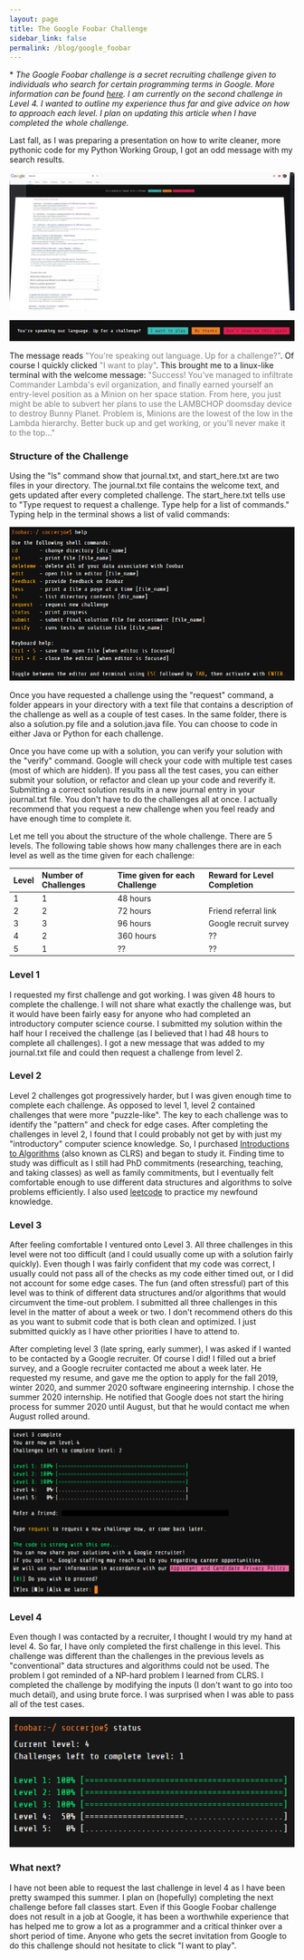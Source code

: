 ```yaml
---
layout: page
title: The Google Foobar Challenge
sidebar_link: false
permalink: /blog/google_foobar
---
```


\* *The Google Foobar challenge is a secret recruiting challenge given to individuals who search for certain programming terms in Google. More information can be found [here](https://www.geeksforgeeks.org/google-foo-bar-challenge/). I am currently on the second challenge in Level 4. I wanted to outline my experience thus far and give advice on how to approach each level. I plan on updating this article when I have completed the whole challenge.*

Last fall, as I was preparing a presentation on how to write cleaner, more pythonic code for my Python Working Group, I got an odd message with my search results.

![foobar screen](../../assets/blog/foobar/google_secret_recruit.JPG)

![foobar screen](../../assets/blog/foobar/foobar_message.png)

The message reads <span style="color:gray">"You're speaking out language. Up for a challenge?"</span>. Of course I quickly clicked <span style="color:gray">"I want to play"</span>. This brought me to a linux-like terminal with the welcome message: <span style="color:gray">"Success! You've managed to infiltrate Commander Lambda's evil organization, and finally earned yourself an entry-level position as a Minion on her space station. From here, you just might be able to subvert her plans to use the LAMBCHOP doomsday device to destroy Bunny Planet. Problem is, Minions are the lowest of the low in the Lambda hierarchy. Better buck up and get working, or you'll never make it to the top..."</span>

### Structure of the Challenge

Using the "ls" command show that journal.txt, and start_here.txt are two files in your directory. The journal.txt file contains the welcome text, and gets updated after every completed challenge. The start_here.txt tells use to "Type request to request a challenge. Type help for a list of commands." Typing help in the terminal shows a list of valid commands:

![foobar help commands](../../assets/blog/foobar/help.png)

Once you have requested a challenge using the "request" command, a folder appears in your directory with a text file that contains a description of the challenge as well as a couple of test cases. In the same folder, there is also a solution.py file and a solution.java file. You can choose to code in either Java or Python for each challenge.

Once you have come up with a solution, you can verify your solution with the "verify" command. Google will check your code with multiple test cases (most of which are hidden). If you pass all the test cases, you can either submit your solution, or refactor and clean up your code and reverify it. Submitting a correct solution results in a new journal entry in your journal.txt file. You don't have to do the challenges all at once. I actually recommend that you request a new challenge when you feel ready and have enough time to complete it.

Let me tell you about the structure of the whole challenge. There are 5 levels. The following table shows how many challenges there are in each level as well as the time given for each challenge:

| Level  | Number of Challenges | Time given for each Challenge | Reward for Level Completion |
| :--- | :---   | :---   | :--- |
| 1 | 1 | 48 hours | |
| 2 | 2 | 72 hours | Friend referral link |
| 3 | 3 | 96 hours | Google recruit survey |
| 4 | 2 | 360 hours| ?? |
| 5 | 1 | ?? | ?? |

### Level 1

I requested my first challenge and got working. I was given 48 hours to complete the challenge. I will not share what exactly the challenge was, but it would have been fairly easy for anyone who had completed an introductory computer science course. I submitted my solution within the half hour I received the challenge (as I believed that I had 48 hours to complete all challenges). I got a new message that was added to my journal.txt file and could then request a challenge from level 2.

### Level 2

Level 2 challenges got progressively harder, but I was given enough time to complete each challenge. As opposed to level 1, level 2 contained challenges that were more "puzzle-like". The key to each challenge was to identify the "pattern" and check for edge cases. After completing the challenges in level 2, I found that I could probably not get by with just my "introductory" computer science knowledge. So, I purchased [Introductions to Algorithms](https://www.amazon.com/Introduction-Algorithms-Press-Thomas-Cormen-ebook/dp/B007CNRCAO/ref=sr_1_8?crid=35TWIYDTPEIDQ&keywords=data+structures+and+algorithms&qid=1562026055&s=gateway&sprefix=data+structures+a%2Caps%2C230&sr=8-8) (also known as CLRS) and began to study it. Finding time to study was difficult as I still had PhD commitments (researching, teaching, and taking classes) as well as family commitments, but I eventually felt comfortable enough to use different data structures and algorithms to solve problems efficiently. I also used [leetcode](https://leetcode.com/) to practice my newfound knowledge.

### Level 3

After feeling comfortable I ventured onto Level 3. All three challenges in this level were not too difficult (and I could usually come up with a solution fairly quickly). Even though I was fairly confident that my code was correct, I usually could not pass all of the checks as my code either timed out, or I did not account for some edge cases. The fun (and often stressful) part of this level was to think of different data structures and/or algorithms that would circumvent the time-out problem. I submitted all three challenges in this level in the matter of about a week or two. I don't recommend others do this as you want to submit code that is both clean and optimized. I just submitted quickly as I have other priorities I have to attend to.

After completing level 3 (late spring, early summer), I was asked if I wanted to be contacted by a Google recruiter. Of course I did! I filled out a brief survey, and a Google recruiter contacted me about a week later. He requested my resume, and gave me the option to apply for the fall 2019, winter 2020, and summer 2020 software engineering internship. I chose the summer 2020 internship. He notified that Google does not start the hiring process for summer 2020 until August, but that he would contact me when August rolled around.

![level 3 completion](../../assets/blog/foobar/foobar_lvl_3.png)

### Level 4

Even though I was contacted by a recruiter, I thought I would try my hand at level 4. So far, I have only completed the first challenge in this level. This challenge was different than the challenges in the previous levels as "conventional" data structures and algorithms could not be used. The problem I got reminded of a NP-hard problem I learned from CLRS. I completed the challenge by modifying the inputs (I don't want to go into too much detail), and using brute force. I was surprised when I was able to pass all of the test cases.

![level 4](../../assets/blog/foobar/foobar_lvl_4.png)

### What next?

I have not been able to request the last challenge in level 4 as I have been pretty swamped this summer. I plan on (hopefully) completing the next challenge before fall classes start. Even if this Google Foobar challenge does not result in a job at Google, it has been a worthwhile experience that has helped me to grow a lot as a programmer and a critical thinker over a short period of time. Anyone who gets the secret invitation from Google to do this challenge should not hesitate to click "I want to play".